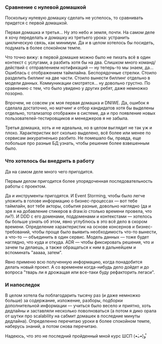 
### Сравнение с нулевой домашкой

Поскольку нулевую домашку сделать не успелось, то сравнивать придется с первой домашкой.

Первая домашка и третья... Ну это небо и земля, почти. На самом деле я хочу переделать и домашку из третьего урока: устранить циклическую связь, как минимум. Да и в целом хотелось бы посидеть, подумать в более спокойном темпе.

Что точно вижу: в первой домашке можно было не пихать всё в один контекст с услугами, а разбить хотя бы на два. Слишком много команд/действий с отправлением нотификаций — ну теперь-то мы знаем, да... Ошиблась с отображением таймлайна. Беспорядочные стрелки. Стоило разделить биллинг на две части. Стоило вынести биллинг отдельно в модели данных. Коммуникации смотрятся... ну довольно грустно. По сравнению с тем, что было увидено у других ребят, даже немножко позорно.

Впрочем, не совсем уж моя первая домашка и DNIWE. Да, ошибок я сделала достаточно, но матчинг и отбор кандидатов хотя бы выделены отдельно, тотализатор отображен в системе, да и про появление новых пользователей-тестировщиков и менеджеров я не забыла.

Третья домашка, хоть и не идеальна, но в целом выглядит не так уж и плохо. Характеристик вот сколько выделено, всё более или менее по сервисам аккуратненько разбито. Не помешало бы, правда, еще побольше про разные БД узнать, чтобы решение более взвешенным было.

### Что хотелось бы внедрить в работу

Да на самом деле много чего пригодится. 

Первым делом пригодится более упорядоченная последовательность работы с проектом.

Да и инструменты пригодятся. И Event Storming, чтобы было легче уложить в голове информацию о бизнес-процессах — вот тебе таймлайн, вот тебе акторы, события разные, довольно наглядно (да и зря я на добавление стикеров в draw.io столько времени провела, что ли?). И DDD с его доменами, поддоменами и контекстами — хотелось бы больше узнать об этом, явно углублюсь в это всё дело в скором времени. Определение характеристик на основе консернов и бизнес-требований, чтобы проще было выявить необходимость что-то вынести, а что-то — объединить в один сервис. Модель данных — тоже будет наглядно, что куда и откуда. ADR — чтобы фиксировать решения, что и зачем ты делаешь, а также обращаться к ним в дальнейшем и вспоминать "ааааа, затем".

Явно применю всю полученную информацию, когда понадобится делать новый проект. А со временем когда-нибудь дело дойдет и до вопроса "тварь ли я дрожащая или все-таки буду рефакторить легаси".

### И напоследок

В целом хотела бы поблагодарить тысячу раз (и даже немножко больше) за содержание, изложение, разборы, подборки дополнительной информации — учиться было весело и приятно, хоть дедлайны и заставляли несколько поволноваться (а потом я дико орала от шутки про scalability на сабмит домашек в последние минуты дедлайна). Определенно перечитаю уроки в более спокойном темпе, наберусь знаний, а потом снова перечитаю.

Надеюсь, что это не последний пройденный мной курс ШСП (<em>•̀ᴗ•́</em>)و ̑̑
